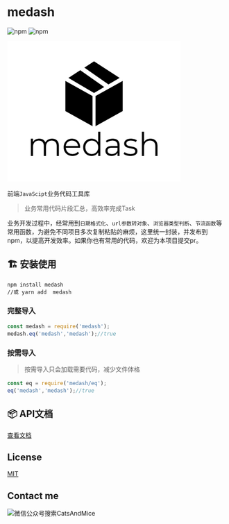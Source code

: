 # medash

![npm](https://img.shields.io/npm/v/medash)
![npm](https://img.shields.io/npm/dt/medash)  

![medash](./docs/medash.png)

前端`JavaScipt`业务代码工具库

> 业务常用代码片段汇总，高效率完成Task

业务开发过程中，经常用到`日期格式化`、`url参数转对象`、`浏览器类型判断`、`节流函数`等常用函数，为避免不同项目多次复制粘贴的麻烦，这里统一封装，并发布到npm，以提高开发效率。如果你也有常用的代码，欢迎为本项目提交pr。

## :building_construction:  安装使用

```shell
npm install medash
//或 yarn add  medash
```

### 完整导入

```js
const medash = require('medash');
medash.eq('medash','medash');//true
```

### 按需导入

> 按需导入只会加载需要代码，减少文件体格

```js
const eq = require('medash/eq');
eq('medash','medash');//true
```

## :package:  API文档

[查看文档](https://catsandmice.github.io/medash/#/) 


## License

[MIT](http://opensource.org/licenses/MIT) 


## Contact me 

<img alt="微信公众号搜索CatsAndMice" src = 'https://i.bmp.ovh/imgs/2021/10/cd69e46c3bdc6ee3.png' width="500"/>

